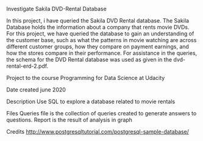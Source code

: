Investigate Sakila DVD-Rental Database

In this project, i have queried the Sakila DVD Rental database. The Sakila Database holds the information about a company that rents movie DVDs. For this project, we have queried the database to gain an understanding of the customer base, such as what the patterns in movie watching are across different customer groups, how they compare on payment earnings, and how the stores compare in their performance. For assistance in the queries, the schema for the DVD Rental database was used as given in the dvd-rental-erd-2.pdf.



Project to the course Programming for Data Science at Udacity

Date created
june 2020

Description
Use SQL to explore a database related to movie rentals

Files
Queries file is the collection of queries created to generate answers to questions. Report is the result of analysis in graph

Credits
http://www.postgresqltutorial.com/postgresql-sample-database/